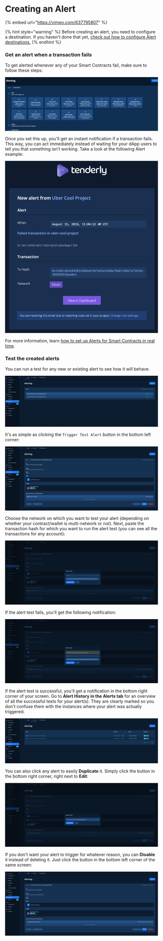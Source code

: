 # Creating an Alert

{% embed url="https://vimeo.com/637795807" %}

{% hint style="warning" %}
Before creating an alert, you need to configure a destination. If you haven't done that yet, [check out how to configure Alert destinations.](../alerting/alert-targets/configuring-alert-destinations.md)
{% endhint %}

### Get an alert when a transaction fails

To get alerted whenever any of your Smart Contracts fail, make sure to follow these steps:

![](<../../.gitbook/assets/Creating an Alert for a failed transaction.gif>)

Once you set this up, you'll get an instant notification if a transaction fails. This way, you can act immediately instead of waiting for your dApp users to tell you that something isn’t working. Take a look at the following Alert example:

![](<../../.gitbook/assets/image (28).png>)

For more information, learn [how to set up Alerts for Smart Contracts in real time](https://blog.tenderly.co/how-to-set-up-real-time-alerting-for-smart-contracts-with-tenderly/).

### Test the created alerts

You can run a test for any new or existing alert to see how it will behave.

![](<../../.gitbook/assets/Screenshot 2022-03-15 at 13.49.32.png>)

It's as simple as clicking the `Trigger Test Alert` button in the bottom left corner:

![](<../../.gitbook/assets/Screenshot 2022-03-15 at 13.51.52.png>)

Choose the network on which you want to test your alert (depending on whether your contract/wallet is multi-network or not). Next, paste the transaction hash for which you want to run the alert test (you can see all the transactions for any account):

![](<../../.gitbook/assets/Screenshot 2022-03-15 at 13.52.55.png>)

If the alert test fails, you'll get the following notification:

![](<../../.gitbook/assets/Screenshot 2022-03-15 at 14.10.02.png>)

If the alert test is successful, you'll get a notification in the bottom right corner of your screen. Go to **Alert History in the Alerts tab** for an overview of all the successful tests for your alert(s). They are clearly marked so you don't confuse them with the instances where your alert was actually triggered.

![](<../../.gitbook/assets/Screenshot 2022-03-15 at 14.17.24.png>)

You can also click any alert to easily **Duplicate** it. Simply click the button in the bottom right corner, right next to **Edit**:

![](<../../.gitbook/assets/Screenshot 2022-03-15 at 14.18.09.png>)

If you don't want your alert to trigger for whatever reason, you can **Disable** it instead of deleting it. Just click the button in the bottom left corner of the same screen:

![](<../../.gitbook/assets/Screenshot 2022-03-15 at 14.21.21.png>)
